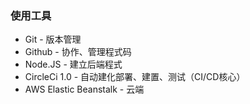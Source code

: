 ### 使用工具
- Git - 版本管理
- Github - 协作、管理程式码
- Node.JS - 建立后端程式
- CircleCi 1.0 - 自动建化部署、建置、测试（CI/CD核心）
- AWS Elastic Beanstalk - 云端
